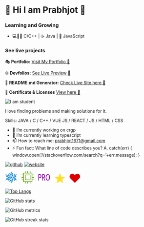 # 👾 **Hi I am Prabhjot 👋**

  
  ###  Learning and Growing
  -  💻👨‍💻 C/C++ | ☕ Java | 📜 JavaScript
  
### See live projects

  🎭 **Portfolio:** [Visit My Portfolio 🔗](https://prabhjot-portfolio.vercel.app )

  🌐 **Devfolios:** [See Live Preview 🔗](https://prabhjot2001.github.io/dev-portfolio-inspiration/)

  📄 **README.md Generator:** [Check Live Site here 🔗](https://prabhjot2001.github.io/README-Generator/)
      
  🪪 **Certificate & Licenses** [View here 🔗](https://drive.google.com/file/d/12sd_nemJ4BWxPYPzZ9toFGXZeZ37L3kJ/view?pli=1)


![I am student](https://camo.githubusercontent.com/1a51b089a4aaf902c771cd2f07404c49959cfb8a30414bc9baf9cc2bfc9294d9/68747470733a2f2f7777772e64726f6e6168712e636f6d2f77702d636f6e74656e742f75706c6f6164732f323032322f30332f62616e6e65722d64617461626173652d6775692e737667)

I love finding problems and making solutions for it.

Skills: JAVA /  C / C++ / VUE JS / REACT / JS / HTML / CSS

- 🔭 I’m currently working on crgp 
- 🌱 I’m currently learning typescript 
- 📫 How to reach me: prabhjot1671@gmail.com 
- ⚡ Fun fact: What line of code describes you? A. catch(err) { window.open(‘//stackoverflow.com/search?q=’+err.message); } 


[<img src='https://cdn.jsdelivr.net/npm/simple-icons@3.0.1/icons/github.svg' alt='github' height='40'>](https://github.com/prabhjot2001)  [<img src='https://cdn.jsdelivr.net/npm/simple-icons@3.0.1/icons/icloud.svg' alt='website' height='40'>](https://prabhjot-portfolio.vercel.app/)  

<a href='https://archiveprogram.github.com/'><img src='https://raw.githubusercontent.com/acervenky/animated-github-badges/master/assets/acbadge.gif' width='40' height='40'></a> <a href='https://docs.github.com/en/developers'><img src='https://raw.githubusercontent.com/acervenky/animated-github-badges/master/assets/devbadge.gif' width='40' height='40'></a> <a href='https://github.com/pricing'><img src='https://raw.githubusercontent.com/acervenky/animated-github-badges/master/assets/pro.gif' width='40' height='40'></a> <a href='https://stars.github.com/'><img src='https://raw.githubusercontent.com/acervenky/animated-github-badges/master/assets/starbadge.gif' width='35' height='35'></a> <a href='https://docs.github.com/en/github/supporting-the-open-source-community-with-github-sponsors'><img src='https://raw.githubusercontent.com/acervenky/animated-github-badges/master/assets/sponsorbadge.gif' width='35' height='35'></a> 

[![Top Langs](https://github-readme-stats.vercel.app/api/top-langs/?username=prabhjot2001)](https://github.com/anuraghazra/github-readme-stats)

![GitHub stats](https://github-readme-stats.vercel.app/api?username=prabhjot2001&show_icons=true&count_private=true)  



![GitHub metrics](https://metrics.lecoq.io/prabhjot2001)  

![GitHub streak stats](https://streak-stats.demolab.com/?user=prabhjot2001)  

